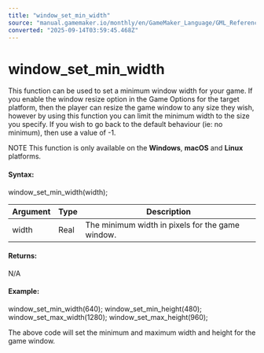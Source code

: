 ```yaml
---
title: "window_set_min_width"
source: "manual.gamemaker.io/monthly/en/GameMaker_Language/GML_Reference/Cameras_And_Display/The_Game_Window/window_set_min_width.htm"
converted: "2025-09-14T03:59:45.468Z"
---
```


# window\_set\_min\_width

This function can be used to set a minimum window width for your game. If you enable the window resize option in the Game Options for the target platform, then the player can resize the game window to any size they wish, however by using this function you can limit the minimum width to the size you specify. If you wish to go back to the default behaviour (ie: no minimum), then use a value of -1.

NOTE This function is only available on the **Windows**, **macOS** and **Linux** platforms.

#### Syntax:

window\_set\_min\_width(width);

| Argument | Type | Description |
| --- | --- | --- |
| width | Real | The minimum width in pixels for the game window. |

#### Returns:

N/A

#### Example:

window\_set\_min\_width(640);
window\_set\_min\_height(480);
window\_set\_max\_width(1280);
window\_set\_max\_height(960);

The above code will set the minimum and maximum width and height for the game window.